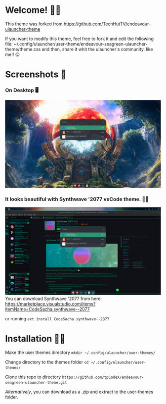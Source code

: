 # Welcome! 🖖🏻

This theme was forked from https://github.com/TechHutTV/endeavour-ulauncher-theme

If you want to modify this theme, feel free to fork it and edit the following file: ~/.config/ulauncher/user-theme/endeavour-seagreen-ulauncher-theme/theme.css and then, share it whit the ulauncher's community, like me!! 😜

# Screenshots 📸

### On Desktop 🖥️
![Screenshot](./screenshot.png?raw=true)

### It looks beautiful with Synthwave '2077 vsCode theme. 🧙‍♂️
![Screenshot](./screenshot-2.png?raw=true)
You can download Synthwave '2077 from here:
https://marketplace.visualstudio.com/items?itemName=CodeSacha.synthwave--2077

or running
`ext install CodeSacha.synthwave--2077`

# Installation 👨‍💻

Make the user themes directory `mkdir ~/.config/ulauncher/user-themes/`

Change directory to the themes folder `cd ~/.config/ulauncher/user-themes/`

Clone this repo to directory `https://github.com/tpCodeX/endeavour-seagreen-ulauncher-theme.git`

_Alternatively_, you can download as a .zip and extract to the user-themes folder.


